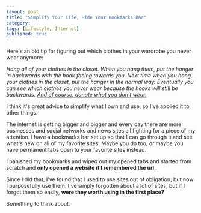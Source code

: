 ```yaml
---
layout: post
title: "Simplify Your Life, Hide Your Bookmarks Bar"
category:
tags: [Lifestyle, Internet]
published: true
---
```


Here's an old tip for figuring out which clothes in your wardrobe you never wear anymore:

*Hang all of your clothes in the closet.  When you hang them, put the hanger in backwards with the hook facing towards you.*
*Next time when you hang your clothes in the closet, put the hanger in the normal way.*
*Eventually you can see which clothes you never wear because the hooks will still be backwards.*
*[And of course, donate what you don't wear.](http://www.salvationarmyusa.org/usn/www_usn_2.nsf)*

I think it's great advice to simplify what I own and use, so I've applied it to other things.

The internet is getting bigger and bigger and every day there are more businesses and social networks and news sites all fighting for a piece of my attention.
I have a bookmarks bar set up so that I can go through it and see what's new on all of my favorite sites.
Maybe you do too, or maybe you have permanent tabs open to your favorite sites instead.

I banished my bookmarks and wiped out my opened tabs and started from scratch and **only opened a website if I remembered the url.**

Since I did that, I've found that I used to use sites out of obligation, but now I purposefully use them.
I've simply forgotten about a lot of sites, but if I forgot them so easily, **were they worth using in the first place?**

Something to think about.
